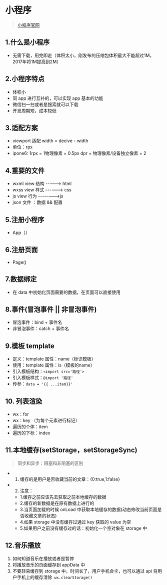 # 小程序

> [小程序官网](https://mp.weixin.qq.com/)

## 1.什么是小程序

+ 无需下载，用完即走（体积太小，刚发布的压缩包体积最大不能超过1M，2017年将1M提高到2M）

## 2.小程序特点

+ 体积小
+ 同 app 进行互补的，可以实现 app 基本的功能
+ 微信扫一扫或者是搜索就可以下载
+ 开发周期短，成本较低

## 3.适配方案

+ viewport 适配 width = decive - width
+ 单位：rpx
+ ipone6: 1rpx = 1物理像素 = 0.5px       dpr = 物理像素/设备独立像素 = 2

## 4.重要的文件

+ wxml  view 结构 -----> html
+ wxss   view 样式 ------> css
+ js view 行为        -------->js
+ json 文件 ：数据 && 配置

## 5.注册小程序

+ App（）

## 6.注册页面

+ Page()

## 7.数据绑定

+ 在 data 中初始化页面需要的数据，在页面可以直接使用

## 8.事件(冒泡事件 || 非冒泡事件)

+ 冒泡事件：bind + 事件名
+ 非冒泡事件：catch + 事件名

## 9.模板 template

+ 定义：template   属性：name（标识模板）
+ 使用：template   属性：is（模板的name）
+ 引入模板结构：`<import src='路径'>`
+ 引入模板样式：`@import '路径'`
+ 传参：`data = '{{ ...item}}'`

## 10. 列表渲染

+ wx：for
+ wx：key  （为每个元素进行标记）
+ 遍历的个体：item
+ 遍历的下标：index

## 11.本地缓存(setStorage，setStorageSync)

> 同步和异步：阻塞和非阻塞的区别

+ 1. 缓存的是用户是否收藏当前的文章：{0:true,1:false}

+ 2. 注意：

  + 1.缓存之前应该先去获取之前本地缓存的数据
  + 2.缓存的新数据是在原有数据上进行的
  + 3.当页面加载的时候 onLoad 中获取本地缓存的数据(动态修改当前页面是否收藏文章的状态)
  + 4.如果 storage 中没有缓存过通过 key 获取的 value 为空
  + 5.如果用户之前没有缓存过的话：初始化一个空对象在 storage 中

## 12.音乐播放

1. 如何知道音乐在播放或者是暂停
2. 将播放音乐的页面缓存到 appData 中
3. 不要轻易缓存到 storage 中，时间长了，用户手机会卡，也可以通过 api 将用户手机上的缓存清除` wx.clearStorage()`

